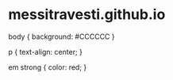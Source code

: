 # messitravesti.github.io

body {
    background: #CCCCCC
}

p {
    text-align: center;
}

em strong {
    color: red;
}